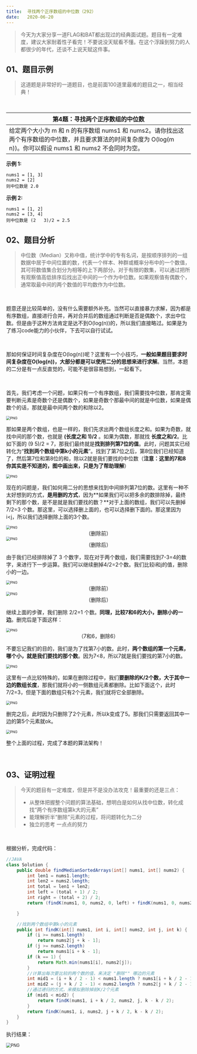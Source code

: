 ```yaml
---
title:	寻找两个正序数组的中位数（292）
date:	2020-06-20
---
```


> 今天为大家分享一道FLAG和BAT都出现过的经典面试题。题目有一定难度，建议大家耐着性子看完！不要说没天赋看不懂。在这个浮躁到努力的人都很少的年代，还谈不上说天赋这件事。

## 01、题目示例

> 这道题是非常好的一道题目，也是前面100道里最难的题目之一，相当经典！

<br/>

| 第4题：寻找两个正序数组的中位数                              |
| ------------------------------------------------------------ |
| 给定两个大小为 m 和 n 的有序数组 nums1 和 nums2。请你找出这两个有序数组的中位数，并且要求算法的时间复杂度为 O(log(m   n))。你可以假设 nums1 和 nums2 不会同时为空。 |

**示例 1:**

```
nums1 = [1, 3]
nums2 = [2]
则中位数是 2.0
```

**示例 2:**

```
nums1 = [1, 2]
nums2 = [3, 4]
则中位数是 (2   3)/2 = 2.5
```

## 02、题目分析

> 中位数（Median）又称中值，统计学中的专有名词，是按顺序排列的一组数据中居于中间位置的数，代表一个样本、种群或概率分布中的一个数值，其可将数值集合划分为相等的上下两部分。对于有限的数集，可以通过把所有观察值高低排序后找出正中间的一个作为中位数。如果观察值有偶数个，通常取最中间的两个数值的平均数作为中位数。

<br/>

题意还是比较简单的，没有什么需要额外补充。当然可以直接暴力求解，因为都是有序数组，直接进行合并，再对合并后的数组通过判断是否是偶数个，求出中位数。但是由于这种方法肯定是达不到O(log(n))的，所以我们直接略过。如果是为了练习code能力的小伙伴，下去可以自行试试。

<br/>

那如何保证时间复杂度在O(log(n))呢？这里有一个小技巧，**一般如果题目要求时间复杂度在O(log(n))，大部分都是可以使用二分的思想来进行求解**。当然，本题的二分是有一点反直觉的，可能不是很容易想到，一起看下。

<br/>

首先，我们考虑一个问题，如果只有一个有序数组，我们需要找中位数，那肯定需要判断元素是奇数个还是偶数个，如果是奇数个那最中间的就是中位数，如果是偶数个的话，那就是最中间两个数的和除以2。

<img src="./21/1.jpg" alt="PNG" style="zoom: 67%;" />

那如果是两个数组，也是一样的，我们先求出两个数组长度之和。如果为奇数，就找中间的那个数，也就是 **(长度之和 1)/2** 。如果为偶数，那就找 **长度之和/2**。比如下面的 (9 5)/2 = 7，那我们最终就是**找到排列第7位的值**。此时，问题其实已经转化为“**找到两个数组中第k小的元素**”。找到了第7位之后，第8位我们已经知道了，然后第7位和第8位的和，除以2就是我们要找的中位数（**注意：这里的7和8你其实是不知道的，图中画出来，只是为了帮助理解**）

<img src="./21/2.jpg" alt="PNG" style="zoom: 67%;" />

现在的问题是，我们如何用二分的思想来找到中间排列第7位的数。这里有一种不太好想到的方式，**是用删的方式**，因为**如果我们可以把多余的数排除掉，最终剩下的那个数，是不是就是我们要找的数？**对于上面的数组，我们可以先删掉 7/2=3 个数。那这里，可以选择删上面的，也可以选择删下面的。那这里因为 i<j，所以我们选择删除上面的3个数。

<img src="./21/3.jpg" alt="PNG" style="zoom: 67%;" />

<center>（删除前）</center>

<img src="./21/4.jpg" alt="PNG" style="zoom: 67%;" />

<center>（删除后）</center>

由于我们已经排除掉了 3 个数字，现在对于两个数组，我们需要找到7-3=4的数字，来进行下一步运算。我们可以继续删掉4/2=2个数。我们比较i和j的值，删除小的一边。

<img src="./21/5.jpg" alt="PNG" style="zoom: 67%;" />

<center>（删除前）</center>

<img src="./21/6.jpg" alt="PNG" style="zoom: 67%;" />

<center>（删除后）</center>

继续上面的步骤，我们删除 2/2=1 个数。**同理，比较7和6的大小，删除小的一边**。删完后是下面这样：

<img src="./21/7.jpg" alt="PNG" style="zoom: 67%;" />

<center>（7和6，删除6）</center>

不要忘记我们的目的，我们是为了找第7小的数。此时，**两个数组的第一个元素，哪个小，就是我们要找的那个数**。因为7<8，所以7就是我们要找的第7小的数。

<img src="./21/8.jpg" alt="PNG" style="zoom: 67%;" />

这里有一点比较特殊的，如果在删除过程中，我们**要删除的K/2个数，大于其中一边的数组长度**，那我们就将小的一侧数组元素都删除。比如下面这个，此时7/2=3，但是下面的数组只有2个元素，我们就将它全部删除。

<img src="./21/9.jpg" alt="PNG" style="zoom: 67%;" />

删完之后，此时因为只删除了2个元素，所以k变成了5。那我们只需要返回其中一边的第5个元素就ok。

<img src="./21/10.jpg" alt="PNG" style="zoom: 67%;" />

整个上面的过程，完成了本题的算法架构！

<br/>

## 03、证明过程

> 今天的题目有一定难度，但是并不是没办法攻克！最重要的还是三点：
>
> - 从整体把握整个问题的算法基础，想明白是如何从找中位数，转化成找“两个有序数组第k大的元素”
> - 能理解折半“删除”元素的过程，将问题转化为二分
> - 独立的思考 一点点的努力

<br/>

根据分析，完成代码：

```java
//JAVA
class Solution {
    public double findMedianSortedArrays(int[] nums1, int[] nums2) {
        int len1 = nums1.length;
        int len2 = nums2.length;
        int total = len1 + len2;
        int left = (total + 1) / 2;
        int right = (total + 2) / 2;
        return (findK(nums1, 0, nums2, 0, left) + findK(nums1, 0, nums2, 0, right)) / 2.0;

    }

    //找到两个数组中第k小的元素
    public int findK(int[] nums1, int i, int[] nums2, int j, int k) {
        if (i >= nums1.length)
            return nums2[j + k - 1];
        if (j >= nums2.length)
            return nums1[i + k - 1];
        if (k == 1) {
            return Math.min(nums1[i], nums2[j]);
        }
        //计算出每次要比较的两个数的值，来决定 "删除"" 哪边的元素
        int mid1 = (i + k / 2 - 1) < nums1.length ? nums1[i + k / 2 - 1] : Integer.MAX_VALUE;
        int mid2 = (j + k / 2 - 1) < nums2.length ? nums2[j + k / 2 - 1] : Integer.MAX_VALUE;
        //通过递归的方式，来模拟删除掉前K/2个元素
        if (mid1 < mid2) {
            return findK(nums1, i + k / 2, nums2, j, k - k / 2);
        }
        return findK(nums1, i, nums2, j + k / 2, k - k / 2);
    }
}
```

执行结果：

<img src="./21/11.jpg" alt="PNG" style="zoom: 80%;" />